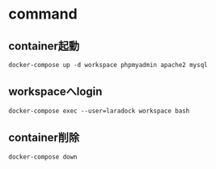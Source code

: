 # command
## container起動
`docker-compose up -d workspace phpmyadmin apache2 mysql`
## workspaceへlogin
`docker-compose exec --user=laradock workspace bash`
## container削除
`docker-compose down`